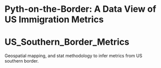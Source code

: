 # Pyth-on-the-Border: A Data View of US Immigration Metrics

# US_Southern_Border_Metrics
Geospatial mapping, and stat methodology to infer metrics from US southern border.
